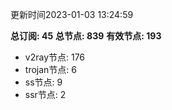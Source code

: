 更新时间2023-01-03 13:24:59

**总订阅: 45**
**总节点: 839**
**有效节点: 193**
- v2ray节点: 176
- trojan节点: 6
- ss节点: 9
- ssr节点: 2
